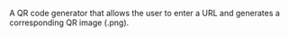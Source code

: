 A QR code generator that allows the user to enter a URL and generates a corresponding QR image (.png).
